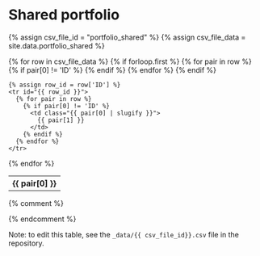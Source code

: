# Shared portfolio

{% assign csv_file_id = "portfolio_shared" %}
{% assign csv_file_data = site.data.portfolio_shared %}

<table id="{{ csv_file_id }}">
  {% for row in csv_file_data %}
    {% if forloop.first %}
    <tr>
      {% for pair in row %}
        {% if pair[0] != 'ID' %}
          <th>{{ pair[0] }}</th>
        {% endif %}
      {% endfor %}
    </tr>
    {% endif %}

    {% assign row_id = row['ID'] %}
    <tr id="{{ row_id }}">
      {% for pair in row %}
        {% if pair[0] != 'ID' %}
          <td class="{{ pair[0] | slugify }}">
            {{ pair[1] }}
          </td>
        {% endif %}
      {% endfor %}
    </tr>
  {% endfor %}
</table>

<script async>

var table = document.querySelector("#{{ csv_file_id }}")
var table_rows = table.rows;

var coin_id_string = "";
for (var i = 1, row; row = table_rows[i]; i++) {
    coin_id_string += ',' + row.id;
}

var coingecko_url = `https://api.coingecko.com/api/v3/simple/price?ids=${coin_id_string}&vs_currencies=usd`;

fetch(coingecko_url)
.then((response) => {
    return response.json();
})
.then((prices) => {
    var total = 0;
    for (var i = 1, row; row = table_rows[i]; i++) {
        var coin_price = prices[row.id]['usd'];
        var coin_quantity = row.getElementsByClassName('quantity')[0].innerText;
        var coin_total = coin_price * coin_quantity;
        total += coin_total;

        row.getElementsByClassName('current-price')[0].innerText = '$' + coin_price;
        row.getElementsByClassName('total')[0].innerText = '$' + coin_total;
    }

    total_row = table.insertRow(-1);
    total_row.style.display = "none";

    total_row.innerHTML = table_rows[0].innerHTML;
    for (var i = 0, col; col = total_row.cells[i]; i++) col.innerText = "";
    total_row.cells[0].innerText = "Total";
    total_row.cells[total_row.cells.length - 1].innerText = '$' + total;
    total_row.style.display = "";
});

</script>

{% comment %}
<div id="dprice"></div>
<script>
    fetch('https://api.coingecko.com/api/v3/coins/mina-protocol?tickers=true&market_data=true&community_data=true&developer_data=true&sparkline=false')
    .then((response) => {
      return response.text();
    })
    .then((myContent) => {
        var market = JSON.parse(myContent);
        var info = market["market_data"]["current_price"]["usd"];
        document.getElementById('dprice').innerHTML = info;
    });
</script>
{% endcomment %}

Note: to edit this table, see the `_data/{{ csv_file_id}}.csv` file in the repository.
